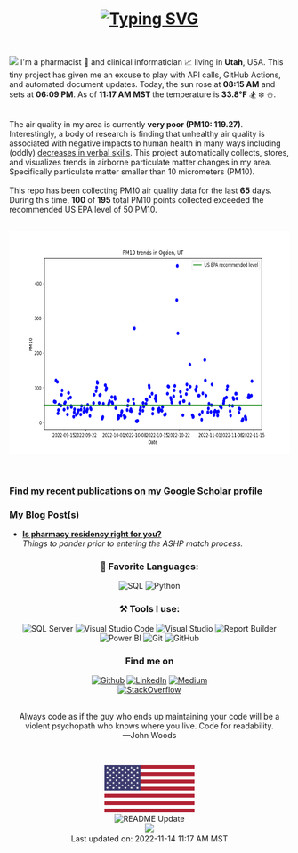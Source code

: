<h1 align = "center">
<a href="https://git.io/typing-svg"><img src="https://readme-typing-svg.herokuapp.com?font=Fira+Code&size=75&duration=1500&pause=600&color=0CE82B&background=000000EE&center=true&vCenter=true&multiline=true&width=1920&height=384&lines=Hello+there!;My+name+is+Clayton+Hamilton%2C+PharmD;Welcome+to+my+README" alt="Typing SVG" /></a>
</h1>
<br>
<p><img src="https://github.com/claytonjhamilton/claytonjhamilton/blob/main/images/waving_hand.gif" width="18px">
I'm a pharmacist 💊 and clinical informatician 📈 living in <b>Utah</b>, USA. 
This tiny project has given me an excuse to play with API calls, GitHub Actions, and automated document updates. 
Today, the sun rose at <b>08:15 AM</b> and sets at <b>06:09 PM</b>. 
As of <b>11:17 AM MST </b> the temperature is <b>33.8°F</b> 🏂 ❄️ ⛄.</p>
<br>
The air quality in my area is currently <b>very poor (PM10: 119.27)</b>. Interestingly, a body of research 
is finding that unhealthy air quality is associated with negative impacts to human health in many ways 
including (oddly) <a href="https://www.pnas.org/doi/10.1073/pnas.1809474115">decreases in verbal skills</a>.
 This project automatically collects, stores, and visualizes trends in airborne particulate 
matter changes in my area. Specifically particulate matter smaller than 10 micrometers (PM10).
<br>
<br>
This repo has been collecting PM10 air quality data for the last <b>65</b> days.
During this time, <b>100</b> of <b>195</b> total PM10 points collected
exceeded the recommended US EPA level of 50 PM10.
<br>
<br>
<p align="center">
  <img src="PM10_plot.png" width="600" height="400">
</p>
<br>
</p>
<h3><a href="https://scholar.google.com/citations?hl=en&user=53-926AAAAAJ&view_op=list_works&sortby=pubdate"><b>Find my recent publications on my Google Scholar profile</b></a></h3>
<h3>My Blog Post(s)</h3>
<ul>
  <li><a href="https://clayton-hamilton.medium.com/is-a-pharmacy-residency-right-for-you-9660f6e35fcb"><b>Is pharmacy residency right for you?</b></a><br/><i>Things to ponder prior to entering the ASHP match process.</i></li>
</ul>
<h3 align="center">📄 Favorite Languages:</h3>
<p align="center">
<a target="_blank"><img alt="SQL" src="https://img.shields.io/badge/-SQL-%2312100E.svg?logo=microsoft-sql-server&logoColor=red&style=for-the-badge"/></a> 
<a target="_blank"><img alt="Python" src="https://img.shields.io/badge/Python-%2312100E.svg?logo=python&style=for-the-badge&logoColor=yellow"/></a> 
</p>
<h3 align="center">⚒ Tools I use:</h3>
<p align="center">
<a target="_blank"><img alt="SQL Server" src="https://img.shields.io/badge/Microsoft%20SQL%20Server-%2312100E.svg?logo=microsoft-sql-server&logoColor=red&style=for-the-badge"/></a> 
<a target="_blank"><img alt="Visual Studio Code" src="https://img.shields.io/badge/Visual%20Studio%20Code-%2312100E.svg?logo=visual-studio-code&style=for-the-badge&logoColor=blue"/></a> 
<a target="_blank"><img alt="Visual Studio" src="https://img.shields.io/badge/Visual%20Studio-%2312100E.svg?logo=visual-studio&style=for-the-badge&logoColor=purple"/></a> 
<a target="_blank"><img alt="Report Builder" src="https://img.shields.io/badge/Report%20Builder-%2312100E.svg?logo=Power%20BI&logoColor=red&style=for-the-badge"/></a> 
<a target="_blank"><img alt="Power BI" src="https://img.shields.io/badge/PowerBI-black?logo=Power%20BI&logoColor=yellow&style=for-the-badge"/></a> 
<a target="_blank"><img alt="Git" src="https://img.shields.io/badge/Git-%2312100E.svg?logo=git&style=for-the-badge"/></a> 
<a target="_blank"><img alt="GitHub" src="https://img.shields.io/badge/GitHub-black?logo=GitHub&style=for-the-badge"/></a> 
</p>
<h3 align="center">Find me on</h3>
<p align="center"><a 
href="https://github.com/claytonjhamilton" target="_blank"><img alt="Github" 
src="https://img.shields.io/badge/GitHub-%2312100E.svg?&style=for-the-badge&logo=Github&logoColor=white" /></a> <a 
href="https://www.linkedin.com/in/clayton-j-hamilton" target="_blank"><img alt="LinkedIn" 
src="https://img.shields.io/badge/linkedin-%2312100E.svg?&style=for-the-badge&logo=linkedin&logoColor=blue" /></a> <a 
href="https://medium.com/@clayton-hamilton" target="_blank"><img alt="Medium" 
src="https://img.shields.io/badge/medium-%2312100E.svg?&style=for-the-badge&logo=medium&logoColor=white" /></a><br><a 
href="https://stackoverflow.com/users/14122375/hamiltonpharmd" target="_blank"><img alt="StackOverflow" 
src="https://stackoverflow-badge.onrender.com/api/StackOverflowBadge/14122375" /></a> 
</p>
<p align="center">
<br>
<text>Always code as if the guy who ends up maintaining your code will be a violent psychopath who knows where you live. Code for readability.<br> —John Woods</text>
</p>
<br>
<p align="center">
  <img alt="centered image" height="85" src="images/us.svg"/>
  <br>
  <img alt="README Update" 
  src="https://github.com/claytonjhamilton/claytonjhamilton/actions/workflows/readme_update.yaml/badge.svg" />
  <br>
  <img src="https://visitor-badge.glitch.me/badge?page_id=claytonjhamilton.claytonjhamilton"/>
  <br>
Last updated on: 2022-11-14 11:17 AM MST
</p>
